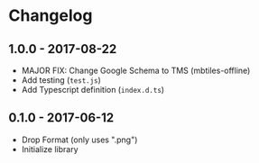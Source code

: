 # Changelog

## 1.0.0 - 2017-08-22

- MAJOR FIX: Change Google Schema to TMS (mbtiles-offline)
- Add testing (`test.js`)
- Add Typescript definition (`index.d.ts`)

## 0.1.0 - 2017-06-12

- Drop Format (only uses ".png")
- Initialize library